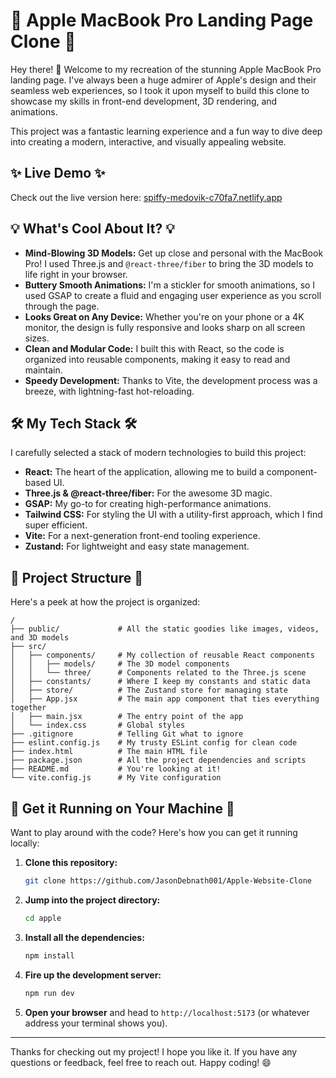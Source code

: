 # 🚀 Apple MacBook Pro Landing Page Clone 🚀

Hey there! 👋 Welcome to my recreation of the stunning Apple MacBook Pro landing page. I've always been a huge admirer of Apple's design and their seamless web experiences, so I took it upon myself to build this clone to showcase my skills in front-end development, 3D rendering, and animations.

This project was a fantastic learning experience and a fun way to dive deep into creating a modern, interactive, and visually appealing website.

## ✨ Live Demo ✨

Check out the live version here: [spiffy-medovik-c70fa7.netlify.app](https://spiffy-medovik-c70fa7.netlify.app/)

## 💡 What's Cool About It? 💡

*   **Mind-Blowing 3D Models:** Get up close and personal with the MacBook Pro! I used Three.js and `@react-three/fiber` to bring the 3D models to life right in your browser.
*   **Buttery Smooth Animations:** I'm a stickler for smooth animations, so I used GSAP to create a fluid and engaging user experience as you scroll through the page.
*   **Looks Great on Any Device:** Whether you're on your phone or a 4K monitor, the design is fully responsive and looks sharp on all screen sizes.
*   **Clean and Modular Code:** I built this with React, so the code is organized into reusable components, making it easy to read and maintain.
*   **Speedy Development:** Thanks to Vite, the development process was a breeze, with lightning-fast hot-reloading.

## 🛠️ My Tech Stack 🛠️

I carefully selected a stack of modern technologies to build this project:

*   **React:** The heart of the application, allowing me to build a component-based UI.
*   **Three.js & @react-three/fiber:** For the awesome 3D magic.
*   **GSAP:** My go-to for creating high-performance animations.
*   **Tailwind CSS:** For styling the UI with a utility-first approach, which I find super efficient.
*   **Vite:** For a next-generation front-end tooling experience.
*   **Zustand:** For lightweight and easy state management.

## 📂 Project Structure 📂

Here's a peek at how the project is organized:

```
/
├── public/             # All the static goodies like images, videos, and 3D models
├── src/
│   ├── components/     # My collection of reusable React components
│   │   ├── models/     # The 3D model components
│   │   └── three/      # Components related to the Three.js scene
│   ├── constants/      # Where I keep my constants and static data
│   ├── store/          # The Zustand store for managing state
│   ├── App.jsx         # The main app component that ties everything together
│   ├── main.jsx        # The entry point of the app
│   └── index.css       # Global styles
├── .gitignore          # Telling Git what to ignore
├── eslint.config.js    # My trusty ESLint config for clean code
├── index.html          # The main HTML file
├── package.json        # All the project dependencies and scripts
├── README.md           # You're looking at it!
└── vite.config.js      # My Vite configuration
```

## 🚀 Get it Running on Your Machine 🚀

Want to play around with the code? Here's how you can get it running locally:

1.  **Clone this repository:**
    ```bash
    git clone https://github.com/JasonDebnath001/Apple-Website-Clone
    ```
2.  **Jump into the project directory:**
    ```bash
    cd apple
    ```
3.  **Install all the dependencies:**
    ```bash
    npm install
    ```
4.  **Fire up the development server:**
    ```bash
    npm run dev
    ```
5.  **Open your browser** and head to `http://localhost:5173` (or whatever address your terminal shows you).

---

Thanks for checking out my project! I hope you like it. If you have any questions or feedback, feel free to reach out. Happy coding! 😄
